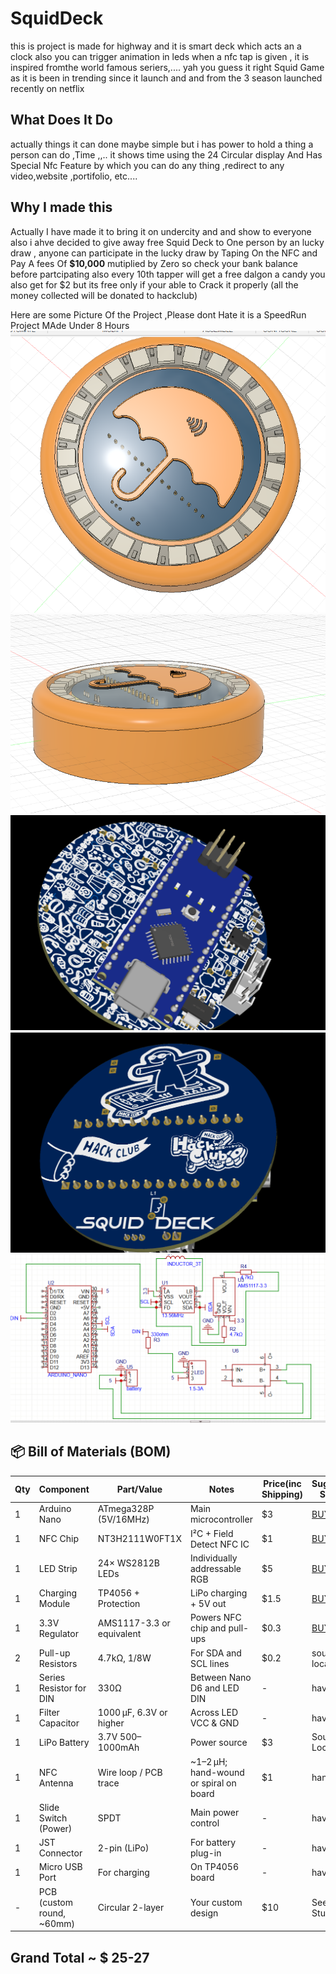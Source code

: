 # SquidDeck
this is project is made for highway and it is smart deck which acts an a clock also you can trigger animation in leds when a nfc tap is given ,
it is inspired fromthe world famous seriers,.... yah you guess it right Squid Game as it is been in trending since it launch and and from the 3 season launched recently on netflix 

## What Does It Do
actually things it can done maybe simple but i has power to hold a thing a person can do ,Time ,,.. it shows time using the 24 Circular display And Has Special Nfc Feature by which you can do any thing ,redirect to any video,website ,portifolio, etc....

## Why I made this 
Actually I have made it to bring it on undercity and and show to everyone also i ahve decided to give away free Squid Deck to One person by an lucky draw , anyone can participate in the lucky draw by Taping On the NFC and Pay A fees Of **$10,000** mutiplied by Zero so check your bank balance before partcipating also every 10th tapper will get a free dalgon a candy you also get for $2 but its free only if your able to Crack it properly (all the money collected will be donated to hackclub)

Here are some Picture Of the Project ,Please dont Hate it is a SpeedRun Project MAde Under 8 Hours
![](https://github.com/Armaan240/SquidDeck/blob/main/Images/Screenshot%20(89).png)
![](https://github.com/Armaan240/SquidDeck/blob/main/Images/Screenshot%20(90).png)
![](https://github.com/Armaan240/SquidDeck/blob/main/Images/Screenshot%20(94).png)
![](https://github.com/Armaan240/SquidDeck/blob/main/Images/Screenshot%20(95).png)
![](https://github.com/Armaan240/SquidDeck/blob/main/Images/Screenshot%20(96).png)


## 📦 **Bill of Materials (BOM)**

| Qty | Component                  | Part/Value                | Notes                           | Price(inc Shipping)   | Suggested Source      |
| --- | -------------------------- | ------------------------- | ---------------------------|------------ | --------------------- |
| 1   | Arduino Nano               | ATmega328P (5V/16MHz)     | Main microcontroller          |     $3     | [BUY LINK](https://robu.in/product/arduino-nano-board-r3-with-ch340-chip-wo-usb-cable-solderedarduino-nano-r3-wo-usb-cable-soldered/?gad_source=1&gad_campaignid=21296336107&gbraid=0AAAAADvLFWe5m4OOkmR2LNtzIEoBUXSvU&gclid=CjwKCAjwsZPDBhBWEiwADuO6yw6JJ3JU634LgVe0-yi93Z_FVmzT61gwPTG-l0kZ5r9OSR2vN1FQ5xoChNYQAvD_BwE) |
| 1   | NFC Chip                   | NT3H2111W0FT1X            | I²C + Field Detect NFC IC    | $1          |    [BUY LINK](https://www.arrow.com/en/products/nt3h2111w0fhkh/nxp-semiconductors?utm_source=google&utm_medium=cpc&utm_campaign=brand_g-pmax_product-feed_in_q1_2025&utm_content=apac_en&gad_source=1&gad_campaignid=20534936583&gbraid=0AAAAADFaomPckbFfZd3NQ-tgIt4w26QHF&gclid=CjwKCAjwsZPDBhBWEiwADuO6y0Z-YGp9IETI6SeR1XwWFN3RqCi52DX2vvzgK5XX7-oIvww11lwE7hoCDiUQAvD_BwE&gclsrc=aw.ds)         |
| 1   | LED Strip                  | 24× WS2812B LEDs          | Individually addressable RGB   |     $5    |   [BUY LINK](https://www.electronicscomp.com/24-bit-ws2812-5050-rgb-led-built-in-full-color-driving-lights-circular-development-board?srsltid=AfmBOopHv9CPycDlo-qvJMQ06DFPkfF7PhE7R8qQ-_-dKPN-fcNRGsAnHpI)   |
| 1   | Charging Module            | TP4056 + Protection       | LiPo charging + 5V out        |      $1.5    |  [BUY LINK](https://www.amazon.in/Robotbanao-TP4056-Lithium-Battery-Charging/dp/B09PDS65FB)        |
| 1   | 3.3V Regulator             | AMS1117-3.3 or equivalent | Powers NFC chip and pull-ups  |    $0.3      |    [BUY LINK]([AMS1117-3.3](https://robu.in/product/ams1117-3-3-slkor-70db120hz-1a-fixed-3-3v-positive-electrode-18v-sot-89-3-voltage-regulators-linear-low-drop-out-ldo-regulators-rohs/))      |
| 2   | Pull-up Resistors          | 4.7kΩ, 1/8W               | For SDA and SCL lines         |    $0.2      |     sourced locally              |
| 1   | Series Resistor for DIN    | 330Ω                      | Between Nano D6 and LED DIN   |     -     |   have it          |
| 1   | Filter Capacitor           | 1000 µF, 6.3V or higher   | Across LED VCC & GND          |    -     |      have it       |
| 1   | LiPo Battery               | 3.7V 500–1000mAh          | Power source                   |   $3      |     Sourced Locally     |
| 1   | NFC Antenna                | Wire loop / PCB trace     | \~1–2 µH; hand-wound or spiral on board|  $1    |  handmade       |
| 1   | Slide Switch (Power)       | SPDT                      | Main power control              |     -   |     have it          |
| 1   | JST Connector              | 2-pin (LiPo)              | For battery plug-in              |   -    |    have it         |
| 1   | Micro USB Port             | For charging              | On TP4056 board                 |    -    |     have it          |
| -   | PCB (custom round, \~60mm) | Circular 2-layer          | Your custom design               |    $10   | Seed Studio       |



## Grand Total ~ $ 25-27
